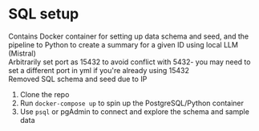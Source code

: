 # SQL setup
Contains Docker container for setting up data schema and seed, and the pipeline to Python to create a summary for a given ID using local LLM (Mistral)    
Arbitrarily set port as 15432 to avoid conflict with 5432- you may need to set a different port in yml if you're already using 15432  
Removed SQL schema and seed due to IP  


1. Clone the repo  
2. Run `docker-compose up` to spin up the PostgreSQL/Python container 
3. Use `psql` or pgAdmin to connect and explore the schema and sample data
